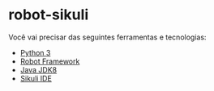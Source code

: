 # robot-sikuli


Você vai precisar das seguintes ferramentas e tecnologias:

- [Python 3](https://www.python.org/downloads/)
- [Robot Framework](https://robotframework.org/#learning)
- [Java JDK8](http://www.oracle.com/technetwork/pt/java/javase/downloads/jdk8-downloads-2133151.html)
- [Sikuli IDE](http://sikulix.com/)

